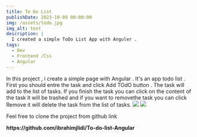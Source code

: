 ```yaml
---
title: To Do List
publishDate: 2023-10-09 00:00:00
img: /assets/todo.jpg
img_alt: text
description: |
  I created a simple ToDo List App with Anguler .
tags:
  - Dev
  - Frontend /Css
  - Angular
---
```


In this project , i create a simple page with Angular . It's an app todo list . First you should entre the task and click Add TOdO button . The task will add to the list of tasks. If you finish the task you can click on the content of the task it will be trashed and if you want to removethe task you can click Remove it will delete the task from the list of tasks.
<img src="/assets/todo-2.jpg"/>
<img src="/assets/todo-3.jpg"/>
<p>Feel free to clone the project from github link</p>
<strong>https://github.com/ibrahimjlidi/To-do-list-Angular </strong>